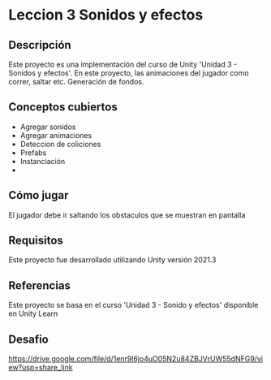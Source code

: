 # Leccion 3 Sonidos y efectos

## Descripción
Este proyecto es una implementación del curso de Unity 'Unidad 3 - Sonidos y efectos'. En este proyecto, las animaciones del jugador como correr, saltar etc.
Generación de fondos.

## Conceptos cubiertos
- Agregar sonidos
- Agregar animaciones
- Deteccion de coliciones
- Prefabs
- Instanciación
- 

## Cómo jugar
El jugador debe ir saltando los obstaculos que se muestran en pantalla

## Requisitos
Este proyecto fue desarrollado utilizando Unity versión 2021.3

## Referencias
Este proyecto se basa en el curso 'Unidad 3 - Sonido y efectos' disponible en Unity Learn

## Desafio
https://drive.google.com/file/d/1enr9l6jo4uO05N2u84ZBJVrUW55dNFG9/view?usp=share_link
